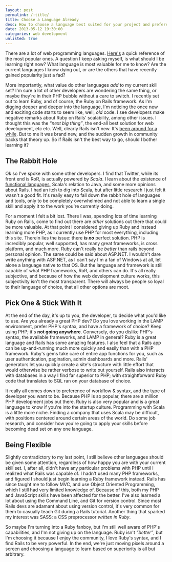 ```yaml
---
layout: post
permalink: /:title/
title: Choose a Language Already
desc: How to choose a language best suited for your project and preferences. 
date: 2013-05-12 19:30:00
categories: web development
unlisted: true
---
```


<p>There are a lot of web programming languages. <a href="https://rogchap.com/2011/09/06/top-40-website-programming-languages/">Here's</a> a quick reference of the most popular ones. A question I keep asking myself, is what should I be learning right now? What language is most valuable for me to know? Are the current languages I know dying out, or are the others that have recently gained popularity just a fad?</p>

<p>
More importantly, what value do other languages <em>add</em> to my current skill set? I'm sure a lot of other developers are wondering the same thing, or maybe they're in their PHP bubble without a care to switch. I recently set out to learn Ruby, and of course, the Ruby on Rails framework. As I'm digging deeper and deeper into the language, I'm noticing the once new and exciting code starts to seem like, well, <em>old</em> code. I see developers make negative remarks about Ruby on Rails' scalability, among other issues. I thought this was the <em>&ldquo;next big thing&rdquo;</em>, the end-all best solution for web development, etc etc. Well, clearly Rails isn't new. It's <a href="https://en.wikipedia.org/wiki/Ruby_on_Rails">been around for a while</a>. But to me it was brand new, and the sudden growth in community backs that theory up. So if Rails isn't the best way to go, should I bother learning it?

</p>

<h2 class="h2">The Rabbit Hole</h2>

<p>

Ok so I've spoke with some other developers. I find that Twitter, while its front end is RoR, is actually powered by <em>Scala</em>. I learn about the existence of <a href="https://en.wikipedia.org/wiki/Functional_programming#Functional_programming_in_non-functional_languages">functional languages</a>, Scala's relation to Java, and some more opinions about Rails. I had an itch to dig into Scala, but after little research I just felt it wasn't a good fit. It's really easy to fall down the rabbit hole of languages and tools, only to be completely overwhelmed and not able to learn a single skill and apply it to the work you're currently doing.
</p>

<p>
For a moment I felt a bit lost. There I was, spending lots of time learning Ruby on Rails, come to find out there are <em>other</em> solutions out there that could be more valuable. At that point I considered giving up Ruby and instead learning more PHP, as I currently use PHP for most everything, including this site. Therein lies the issue: there <em><strong>is no</strong></em> perfect solution. PHP is incredibly popular, well supported, has many great frameworks, is cross platform, and much more. Ruby can't really be <em>better</em> than rails beyond personal opinion. The same could be said about ASP.NET. I wouldn't dare write anything with ASP.NET, as I can't say I'm a fan of Windows at all, let alone a language native to that OS. But the language and framework is still capable of what PHP frameworks, RoR, and others can do. It's all really subjective, and because of how the web development culture works, this subjectivity isn't the most transparent. There will always be people so loyal to their language of choice, that all other options are moot.
</p>

<h2 class="h2">Pick One &amp; Stick With It</h2>

<p>

At the end of the day, it's up to you, the developer, to decide what you'd like to use. Are you already a great PHP dev? Do you love working in the LAMP environment, prefer PHP's syntax, and have a framework of choice? Keep using PHP; it's <strong>not going anywhere</strong>. Conversely, do you dislike PHP's syntax, the available frameworks, and LAMP in general? Ruby is a great language and Rails has some amazing features. I also feel that a Rails app can be up-and-running much more quickly and easily than with a PHP framework. Ruby's gems take care of entire app functions for you, such as user authentication, pagination, admin dashboards and more. Rails' generators let you quickly create a site's structure with little effort that would otherwise be rather verbose to write out yourself. Rails also interacts with databases in a way I find far superior to PHP; with straightforward Ruby code that translates to SQL ran on your database of choice.

</p>

<p>

It really all comes down to preference of workflow &amp; syntax, and the type of developer you want to be. Because PHP is so popular, there are a million PHP development jobs out there. Ruby is also very popular and is a great language to know if you're into the startup culture. Programming with Scala is a little more niche. Finding a company that uses Scala may be difficult, with positions centered around certain areas of the world. Do some job research, and consider how you're going to apply your skills before becoming dead set on any one language.

</p>

<h2 class="h2">Being Flexible</h2>

<p>

Slightly contradictory to my last point, I still believe other languages should be given some attention, regardless of how happy you are with your current skill set. I, after all, didn't have any particular problems with PHP until I realized what Rails was capable of. I hadn't used many PHP frameworks, and figured I should just begin learning a Ruby framework instead. Rails has since taught me to follow MVC, and use Object Oriented Programming, which I still had very limited knowledge of. Because of this, both my PHP and JavaScript skills have been affected for the better. I've also learned a lot about using the Command Line, and Git for version control. Since most Rails devs are adamant about using version control, it's very common for them to casually teach Git during a Rails tutorial. Another thing that sparked my interest was SASS: a CSS preprocessor <em>written in Ruby</em>.

</p>

<p>

So maybe I'm turning into a Ruby fanboy, but I'm still well aware of PHP's capabilities, and I'm not giving up on the language. Ruby isn't <em>&ldquo;better&rdquo;</em>, but I'm choosing it because I enjoy the community, I love Ruby's syntax, and I find Rails to be very powerful. In the end, we're just moving pixels around a screen and choosing a language to learn based on superiority is all but arbitrary.

</p>

